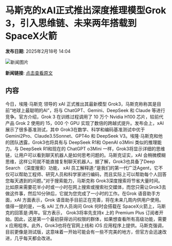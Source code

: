 # 马斯克的xAI正式推出深度推理模型Grok 3，引入思维链、未来两年搭载到SpaceX火箭

**发布日期**: 2025年2月18号 14:04

![新闻图片](https://upload.chinaz.com/2025/0218/6387548422611473449636577.png)

**新闻链接**: [点击查看原文](https://www.aibase.com/zh/news/15470)

## 内容

今日，埃隆·马斯克 领导的 xAI 正式推出其最新模型 Grok3，马斯克称称其是目前“地球上最聪明的AI”，将与 ChatGPT、Gemini、DeepSeek 和 Claude 等进行竞争。官方介绍，Grok 3 在训练过程调用了 10 万个 Nvidia H100 芯片，较前代产品 Grok 2 使用的 15，000 个 GPU 实现了数倍的跨越式提升。发布会上，xAI 展示了很多基准测试，其中 Grok3在数学、科学和编码基准测试中优于 Gemini2Pro、Claude3.5Sonnet、GPT4o 和 DeepSeek V3。埃隆·马斯克和他的团队透露，Grok3也将具有与 DeepSeek R1和 OpenAI o3Mini 类似的推理能力。与 DeepSeek R1和现在的 ChatGPT o3Mini 一样，Grok3将显示详细的思维链，让用户可以看到聊天机器人是如何思考问题的。马斯克证实，xAI 会稍微模糊思维，这样公司就不能直接复制聊天机器人。据了解，Grok3也具备了Deep Search （深度搜索）功能， xAI 员工解释道:“是我们的第一代广泛Agent，它不仅可以帮助工程师、研究人员和科学家进行编码，而且实际上可以帮助每个人回答您每天遇到的问题。”对于搜索能力，马斯克称 Grok3深度搜索将节省大量时间。比如原来需要花半小时或一小时在网上搜索或搜索社交媒体，而您只需让Grok3去做这件事，然后10分钟后，它就为您完成了一小时的工作。在Grok 语音助手方面，xAI 方面表示，Grok 语音助手目前正在完善，将在未来几周内供用户使用。值得一提的是，一名 xAI 工作人员询问 Grok 何时会搭载在 SpaceX火箭上，马斯克的回答是:两年。官方表示， Grok3将率先支持x 上的 Premium Plus 订阅者开始。因此，这是第一个最初获得访问权限的群体，如果想查看所有高级功能，需要 x 应用程序。此外，Grok3也将在官网上线和 iOS 应用程序上提供。马斯克强调，目前更像是测试版，这意味着一开始可能会有一些不完美的地方，但官方会迅速改进，几乎每天都会改进。
